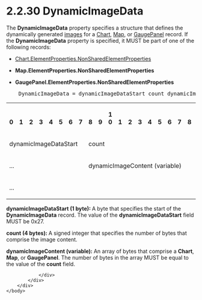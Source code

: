 <html dir="LTR" xmlns:mshelp="http://msdn.microsoft.com/mshelp" xmlns:ddue="http://ddue.schemas.microsoft.com/authoring/2003/5" xmlns:xlink="http://www.w3.org/1999/xlink" xmlns:tool="http://www.microsoft.com/tooltip">
    <head>
        <meta http-equiv="Content-Type" content="text/html; CHARSET=utf-8"></meta>
        <meta name="save" content="history"></meta>
        <title>2.2.30 DynamicImageData</title>
        <xml>
            <mshelp:toctitle title="2.2.30 DynamicImageData"></mshelp:toctitle>
            <mshelp:rltitle title="[MS-RPL]: DynamicImageData"></mshelp:rltitle>
            <mshelp:keyword index="A" term="474cefa1-cfbf-46c4-a2a2-ee011a6d83a1"></mshelp:keyword>
            <mshelp:attr name="DCSext.ContentType" value="open specification"></mshelp:attr>
            <mshelp:attr name="AssetID" value="474cefa1-cfbf-46c4-a2a2-ee011a6d83a1"></mshelp:attr>
            <mshelp:attr name="TopicType" value="kbRef"></mshelp:attr>
            <mshelp:attr name="DCSext.Title" value="[MS-RPL]: DynamicImageData" />
        </xml>
    </head>
    <body>
        <div id="header">
            <h1 class="heading">2.2.30 DynamicImageData</h1>
        </div>
        <div id="mainSection">
            <div id="mainBody">
                <div id="allHistory" class="saveHistory"></div>
                <div id="sectionSection0" class="section" name="collapseableSection">
                    

<p>The <b>DynamicImageData</b> property specifies a structure
that defines the dynamically generated <a href="75ae48f7-746b-4b41-919c-6699fa28b3ef.htm#gt_d6b55d1e-aea6-4b7e-a23d-c0de845e0b50">images</a> for a <a href="89f56458-ec69-49ff-a9d6-39e506543a39.htm">Chart</a>, <a href="953882ee-8b4b-40e8-9a05-ab2ea31622ce.htm">Map</a>, or <a href="a9142e06-4813-4393-8f72-7559ee960936.htm">GaugePanel</a> record. If the <b>DynamicImageData</b>
property is specified, it MUST be part of one of the following records:</p>

<ul><li><p><span><span> 
</span></span><a href="1b1b7882-84bb-47d4-a3d2-b020b8d23d7a.htm">Chart.ElementProperties.NonSharedElementProperties</a></p>

</li><li><p><span><span> 
</span></span><b>Map.ElementProperties.NonSharedElementProperties</b></p>

</li><li><p><span><span> 
</span></span><b>GaugePanel.ElementProperties.NonSharedElementProperties</b>          
</p>

<div><pre> DynamicImageData = dynamicImageDataStart count dynamicImageContent
</pre></div>

</li></ul><table>
 <tr>
  <th><p><br>0</p></th>
  <th><p><br>1</p></th>
  <th><p><br>2</p></th>
  <th><p><br>3</p></th>
  <th><p><br>4</p></th>
  <th><p><br>5</p></th>
  <th><p><br>6</p></th>
  <th><p><br>7</p></th>
  <th><p><br>8</p></th>
  <th><p><br>9</p></th>
  <th><p>1<br>0</p></th>
  <th><p><br>1</p></th>
  <th><p><br>2</p></th>
  <th><p><br>3</p></th>
  <th><p><br>4</p></th>
  <th><p><br>5</p></th>
  <th><p><br>6</p></th>
  <th><p><br>7</p></th>
  <th><p><br>8</p></th>
  <th><p><br>9</p></th>
  <th><p>2<br>0</p></th>
  <th><p><br>1</p></th>
  <th><p><br>2</p></th>
  <th><p><br>3</p></th>
  <th><p><br>4</p></th>
  <th><p><br>5</p></th>
  <th><p><br>6</p></th>
  <th><p><br>7</p></th>
  <th><p><br>8</p></th>
  <th><p><br>9</p></th>
  <th><p>3<br>0</p></th>
  <th><p><br>1</p></th>
 </tr>
 <tr>
  <td colspan="8">
  <p>dynamicImageDataStart</p>
  </td>
  <td colspan="24">
  <p>count</p>
  </td>
 </tr>
 <tr>
  <td colspan="8">
  <p>...</p>
  </td>
  <td colspan="24">
  <p>dynamicImageContent
  (variable)</p>
  </td>
 </tr>
 <tr>
  <td colspan="32">
  <p>...</p>
  </td>
 </tr>
</table>

<p><b>dynamicImageDataStart (1 byte): </b>A byte that
specifies the start of the <b>DynamicImageData</b> record. The value of the <b>dynamicImageDataStart</b>
field MUST be 0x27.</p>

<p><b>count (4 bytes): </b>A signed integer that
specifies the number of bytes that comprise the image content.</p>

<p><b>dynamicImageContent (variable): </b>An array of
bytes that comprise a <b>Chart</b>, <b>Map</b>, or <b>GaugePanel</b>. The
number of bytes in the array MUST be equal to the value of the <b>count</b>
field.</p>


                </div>
            </div>
        </div>
    </body>
</html>
